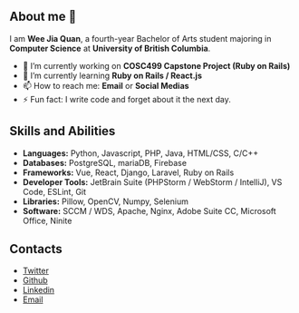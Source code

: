 
## About me 👋
I am **Wee Jia Quan**, a fourth-year Bachelor of Arts student majoring in **Computer Science** at **University of British Columbia**.

- 🔭 I’m currently working on **COSC499 Capstone Project (Ruby on Rails)**
- 🌱 I’m currently learning **Ruby on Rails / React.js**
- 📫 How to reach me: **Email** or **Social Medias**
- ⚡ Fun fact: I write code and forget about it the next day.
## Skills and Abilities
-   **Languages:**  Python, Javascript, PHP, Java, HTML/CSS, C/C++
-   **Databases:**  PostgreSQL, mariaDB, Firebase
-   **Frameworks:**  Vue, React, Django, Laravel, Ruby on Rails
-   **Developer Tools:**  JetBrain Suite (PHPStorm / WebStorm / IntelliJ), VS Code, ESLint, Git
-   **Libraries:**  Pillow, OpenCV, Numpy, Selenium
-   **Software:**  SCCM / WDS, Apache, Nginx, Adobe Suite CC, Microsoft Office, Ninite

## Contacts
<ul class="icons">
                <li><a href="https://www.facebook.com/weejiaquan/" class="icon brands fa-facebook"><span class="label">Twitter</span></a></li>
                <li><a href="https://github.com/weejiaquan/" class="icon brands fa-github"><span class="label">Github</span></a></li>
                <li><a href="https://www.linkedin.com/in/weejiaquan/" class="icon brands fa-linkedin"><span class="label">Linkedin</span></a></li>
                <li><a href="mailto:weejiaquan1234@gmail.com" class="icon solid fa-envelope"><span class="label">Email</span></a></li>
            </ul>
<!--
- 👯 I’m looking to collaborate on ...
- 🤔 I’m looking for help with ...
- 💬 Ask me about ...
- -->
